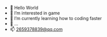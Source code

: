 - 👋 Hello World
- 👀 I’m interested in game
- 🌱 I’m currently learning how to coding faster
- 💞️ ...
- 📫 2659378839@qq.com

<!---
j1514/j1514 is a ✨ special ✨ repository because its `README.md` (this file) appears on your GitHub profile.
You can click the Preview link to take a look at your changes.
--->
